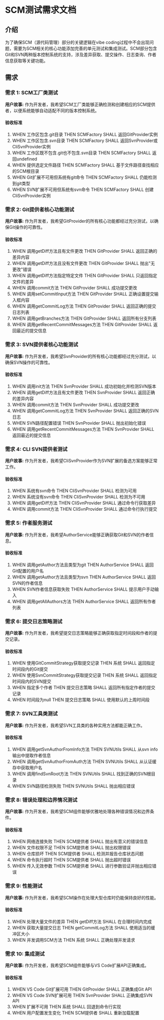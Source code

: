 # SCM测试需求文档

## 介绍

为了确保SCM（源代码管理）部分的关键逻辑在vibe coding过程中不会出现问题，需要为SCM相关的核心功能添加完善的单元测试和集成测试。SCM部分包含Git和SVN两种版本控制系统的支持，涉及差异获取、提交操作、日志查询、作者信息获取等关键功能。

## 需求

### 需求 1: SCM工厂类测试

**用户故事:** 作为开发者，我希望SCM工厂类能够正确检测和创建相应的SCM提供者，以便系统能够自动适配不同的版本控制系统。

#### 验收标准

1. WHEN 工作区包含.git目录 THEN SCMFactory SHALL 返回GitProvider实例
2. WHEN 工作区包含.svn目录 THEN SCMFactory SHALL 返回SvnProvider或CliSvnProvider实例
3. WHEN 工作区既不包含.git也不包含.svn目录 THEN SCMFactory SHALL 返回undefined
4. WHEN 提供选定文件路径 THEN SCMFactory SHALL 基于文件路径查找相应的SCM根目录
5. WHEN Git扩展不可用但系统有git命令 THEN SCMFactory SHALL 仍能检测到git类型
6. WHEN SVN扩展不可用但系统有svn命令 THEN SCMFactory SHALL 创建CliSvnProvider实例

### 需求 2: Git提供者核心功能测试

**用户故事:** 作为开发者，我希望GitProvider的所有核心功能都经过充分测试，以确保Git操作的可靠性。

#### 验收标准

1. WHEN 调用getDiff方法且有文件更改 THEN GitProvider SHALL 返回正确的差异内容
2. WHEN 调用getDiff方法且没有文件更改 THEN GitProvider SHALL 抛出"无更改"错误
3. WHEN 调用getDiff方法指定特定文件 THEN GitProvider SHALL 只返回指定文件的差异
4. WHEN 调用commit方法 THEN GitProvider SHALL 成功提交更改
5. WHEN 调用setCommitInput方法 THEN GitProvider SHALL 正确设置提交输入框内容
6. WHEN 调用getCommitLog方法 THEN GitProvider SHALL 返回正确的提交日志列表
7. WHEN 调用getBranches方法 THEN GitProvider SHALL 返回所有分支列表
8. WHEN 调用getRecentCommitMessages方法 THEN GitProvider SHALL 返回最近的提交信息

### 需求 3: SVN提供者核心功能测试

**用户故事:** 作为开发者，我希望SvnProvider的所有核心功能都经过充分测试，以确保SVN操作的可靠性。

#### 验收标准

1. WHEN 调用init方法 THEN SvnProvider SHALL 成功初始化并检测SVN版本
2. WHEN 调用getDiff方法且有文件更改 THEN SvnProvider SHALL 返回正确的差异内容
3. WHEN 调用commit方法 THEN SvnProvider SHALL 成功提交更改
4. WHEN 调用getCommitLog方法 THEN SvnProvider SHALL 返回正确的SVN日志
5. WHEN SVN路径配置错误 THEN SvnProvider SHALL 抛出初始化错误
6. WHEN 调用getRecentCommitMessages方法 THEN SvnProvider SHALL 返回最近的提交信息

### 需求 4: CLI SVN提供者测试

**用户故事:** 作为开发者，我希望CliSvnProvider作为SVN扩展的备选方案能够正常工作。

#### 验收标准

1. WHEN 系统有svn命令 THEN CliSvnProvider SHALL 检测为可用
2. WHEN 系统没有svn命令 THEN CliSvnProvider SHALL 检测为不可用
3. WHEN 调用getDiff方法 THEN CliSvnProvider SHALL 通过命令行获取差异
4. WHEN 调用commit方法 THEN CliSvnProvider SHALL 通过命令行执行提交

### 需求 5: 作者服务测试

**用户故事:** 作为开发者，我希望AuthorService能够正确获取Git和SVN的作者信息。

#### 验收标准

1. WHEN 调用getAuthor方法且类型为git THEN AuthorService SHALL 返回Git配置的用户名
2. WHEN 调用getAuthor方法且类型为svn THEN AuthorService SHALL 返回SVN的作者信息
3. WHEN SVN作者信息获取失败 THEN AuthorService SHALL 提示用户手动输入
4. WHEN 调用getAllAuthors方法 THEN AuthorService SHALL 返回所有作者列表

### 需求 6: 提交日志策略测试

**用户故事:** 作为开发者，我希望提交日志策略能够正确获取指定时间段和作者的提交记录。

#### 验收标准

1. WHEN 使用GitCommitStrategy获取提交记录 THEN 系统 SHALL 返回指定时间段内的Git提交
2. WHEN 使用SvnCommitStrategy获取提交记录 THEN 系统 SHALL 返回指定时间段内的SVN提交
3. WHEN 指定多个作者 THEN 提交日志策略 SHALL 返回所有指定作者的提交记录
4. WHEN 时间段为null THEN 提交日志策略 SHALL 使用默认的上周时间段

### 需求 7: SVN工具类测试

**用户故事:** 作为开发者，我希望SVN工具类的各种实用方法都能正确工作。

#### 验收标准

1. WHEN 调用getSvnAuthorFromInfo方法 THEN SVNUtils SHALL 从svn info输出中提取作者信息
2. WHEN 调用getSvnAuthorFromAuth方法 THEN SVNUtils SHALL 从认证缓存中获取用户名
3. WHEN 调用findSvnRoot方法 THEN SVNUtils SHALL 找到正确的SVN根目录
4. WHEN SVN路径检测失败 THEN SVNUtils SHALL 抛出相应错误

### 需求 8: 错误处理和边界情况测试

**用户故事:** 作为开发者，我希望SCM组件能够优雅地处理各种错误情况和边界条件。

#### 验收标准

1. WHEN 网络连接失败 THEN SCM提供者 SHALL 抛出有意义的错误信息
2. WHEN 文件权限不足 THEN SCM提供者 SHALL 抛出权限错误
3. WHEN 仓库损坏 THEN SCM提供者 SHALL 检测并报告仓库状态问题
4. WHEN 命令执行超时 THEN SCM提供者 SHALL 抛出超时错误
5. WHEN 传入无效参数 THEN SCM提供者 SHALL 进行参数验证并抛出相应错误

### 需求 9: 性能测试

**用户故事:** 作为开发者，我希望SCM操作在处理大型仓库时仍能保持良好的性能。

#### 验收标准

1. WHEN 处理大量文件的差异 THEN getDiff方法 SHALL 在合理时间内完成
2. WHEN 获取大量提交日志 THEN getCommitLog方法 SHALL 使用适当的缓冲区大小
3. WHEN 并发调用SCM方法 THEN 系统 SHALL 正确处理并发请求

### 需求 10: 集成测试

**用户故事:** 作为开发者，我希望SCM组件能够与VS Code扩展API正确集成。

#### 验收标准

1. WHEN VS Code Git扩展可用 THEN GitProvider SHALL 正确集成Git API
2. WHEN VS Code SVN扩展可用 THEN SvnProvider SHALL 正确集成SVN API
3. WHEN 扩展不可用 THEN 系统 SHALL 回退到命令行实现
4. WHEN 用户配置发生变化 THEN SCM提供者 SHALL 重新加载配置